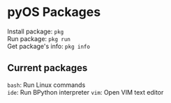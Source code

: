 # pyOS Packages
Install package: `pkg`  
Run package: `pkg run`  
Get package's info: `pkg info`
## Current packages
`bash`: Run Linux commands  
`ide`: Run BPython interpreter
`vim`: Open VIM text editor
